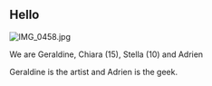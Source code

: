 
## Hello

![IMG_0458.jpg](About%20us%2021d6c1a3638a4273955c0f6512e1c75e/IMG_0458.jpg)

We are Geraldine, Chiara (15), Stella (10) and Adrien

Geraldine is the artist and Adrien is the geek.